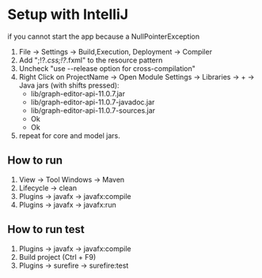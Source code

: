 # Setup with  IntelliJ
if you cannot start the app because a NullPointerException
1. File -> Settings -> Build,Execution, Deployment -> Compiler
2. Add ";!?*.css;!?*.fxml" to the resource pattern
3. Uncheck "use --release option for cross-compilation"
4. Right Click on ProjectName -> Open Module Settings -> Libraries -> + -> Java
jars (with shifts pressed): 
    - lib/graph-editor-api-11.0.7.jar
    - lib/graph-editor-api-11.0.7-javadoc.jar
    - lib/graph-editor-api-11.0.7-sources.jar
    - Ok
    - Ok
5. repeat for core and model jars.
## How to run
1. View -> Tool Windows -> Maven
2. Lifecycle -> clean
3. Plugins -> javafx -> javafx:compile
4. Plugins -> javafx -> javafx:run

## How to run test
1. Plugins -> javafx -> javafx:compile
2. Build project (Ctrl + F9)
3. Plugins -> surefire -> surefire:test

